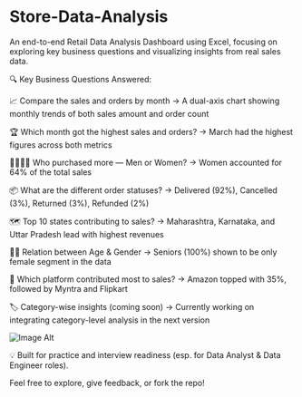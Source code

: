 # Store-Data-Analysis
An end-to-end Retail Data Analysis Dashboard using Excel, focusing on exploring key business questions and visualizing insights from real sales data.

🔍 Key Business Questions Answered:

📈 Compare the sales and orders by month
→ A dual-axis chart showing monthly trends of both sales amount and order count

🏆 Which month got the highest sales and orders?
→ March had the highest figures across both metrics

👩‍🦰👨‍🦱 Who purchased more — Men or Women?
→ Women accounted for 64% of the total sales

📦 What are the different order statuses?
→ Delivered (92%), Cancelled (3%), Returned (3%), Refunded (2%)

🗺 Top 10 states contributing to sales?
→ Maharashtra, Karnataka, and Uttar Pradesh lead with highest revenues

🧓🧑 Relation between Age & Gender
→ Seniors (100%) shown to be only female segment in the data

🛒 Which platform contributed most to sales?
→ Amazon topped with 35%, followed by Myntra and Flipkart

🏷️ Category-wise insights (coming soon)
→ Currently working on integrating category-level analysis in the next version

![Image Alt](image_url)


💡 Built for practice and interview readiness (esp. for Data Analyst & Data Engineer roles).

Feel free to explore, give feedback, or fork the repo!
